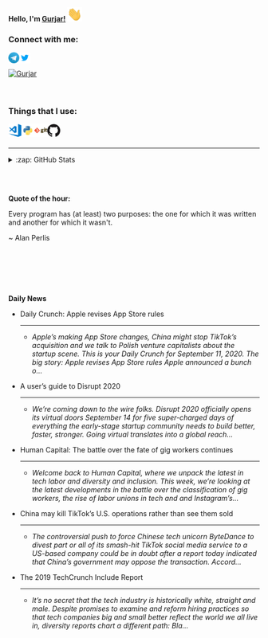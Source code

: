 #### Hello, I'm [Gurjar!](https://GurjarKing.github.io) <img src="https://raw.githubusercontent.com/ABSphreak/ABSphreak/master/gifs/Hi.gif" width="30px"></h2>


### Connect with me:

[<img align="left" alt="Gurjar | Telegram" width="22px" src="https://raw.githubusercontent.com/github/explore/80688e429a7d4ef2fca1e82350fe8e3517d3494d/topics/telegram/telegram.png" />][Telegram]
[<img align="left" alt="Gurjar | Twitter" width="22px" src="https://raw.githubusercontent.com/github/explore/80688e429a7d4ef2fca1e82350fe8e3517d3494d/topics/twitter/twitter.png" />][Twitter]
<br >
<br >
<a href="https://github.com/GurjarKing"><img src="https://komarev.com/ghpvc/?username=GurjarKing" alt="Gurjar" /></a> <br />
<br />
<br />
<!-- <br >

![](https://visitor-badge.glitch.me/badge?page_id=GurjarKing)

<br /> -->

### Things that I use:

[<img align="left" alt="Visual Studio Code" width="26px" src="https://raw.githubusercontent.com/github/explore/80688e429a7d4ef2fca1e82350fe8e3517d3494d/topics/visual-studio-code/visual-studio-code.png" />][VSCode]
[<img align="left" alt="Python" width="26px" src="https://raw.githubusercontent.com/github/explore/80688e429a7d4ef2fca1e82350fe8e3517d3494d/topics/python/python.png" />][Python]
[<img align="left" alt="Git" width="26px" src="https://raw.githubusercontent.com/github/explore/80688e429a7d4ef2fca1e82350fe8e3517d3494d/topics/git/git.png" />][Git]
[<img align="left" alt="GitHub" width="26px" src="https://raw.githubusercontent.com/github/explore/78df643247d429f6cc873026c0622819ad797942/topics/github/github.png" />][Github]

<br />
<br />

---
<details>
  <summary>:zap: GitHub Stats</summary>

<img align="left" alt="Gurjar's Github Stats" src="https://github-readme-stats.vercel.app/api?username=GurjarKing&show_icons=true&hide_border=true&count_private=true&include_all_commit=true&theme=algolia" />

</details>

<!-- ### 🔔 My latest tweet
<a href="https://twitter.com/Gurjar_King43" target="_blank">
	<img src="https://github.com/GurjarKing/GurjarKing/raw/master/tweet.png" width="70%" align="center" alt="Click to view on Twitter" title="My latest tweet, as an image"/>
</a> -->
<br>

<pre>

</pre>

**Quote of the hour:**

Every program has (at least) two purposes: the one for which it was written and another for which it wasn't.

~ Alan Perlis
<pre>

</pre>
<br>
<pre>


</pre>
<strong>Daily News</strong>
  
  - Daily Crunch: Apple revises App Store rules
     <hr/>
     
      - *Apple’s making App Store changes, China might stop TikTok’s acquisition and we talk to Polish venture capitalists about the startup scene. This is your Daily Crunch for September 11, 2020. The big story: Apple revises App Store rules Apple announced a bunch o…*
     
  - A user’s guide to Disrupt 2020
      <hr/>
      
      - *We’re coming down to the wire folks. Disrupt 2020 officially opens its virtual doors September 14 for five super-charged days of everything the early-stage startup community needs to build better, faster, stronger. Going virtual translates into a global reach…*
      
  - Human Capital: The battle over the fate of gig workers continues
      <hr/>
      
      - *Welcome back to Human Capital, where we unpack the latest in tech labor and diversity and inclusion. This week, we’re looking at the latest developments in the battle over the classification of gig workers, the rise of labor unions in tech and and Instagram’s…*
      
  - China may kill TikTok’s U.S. operations rather than see them sold
      <hr/>
      
      - *The controversial push to force Chinese tech unicorn ByteDance to divest part or all of its smash-hit TikTok social media service to a US-based company could be in doubt after a report today indicated that China’s government may oppose the transaction. Accord…*
       
  - The 2019 TechCrunch Include Report
      <hr/>
       
       - *It’s no secret that the tech industry is historically white, straight and male. Despite promises to examine and reform hiring practices so that tech companies big and small better reflect the world we all live in, diversity reports chart a different path: Bla…*
      

<br />

[VSCode]: https://code.visualstudio.com/
[Python]: https://www.python.org/
[Git]: https://git-scm.com/
[Github]: https://github.com/
[Telegram]: https://t.me/Gurjar_King/
[Twitter]: https://twitter.com/Gurjar_King43/
